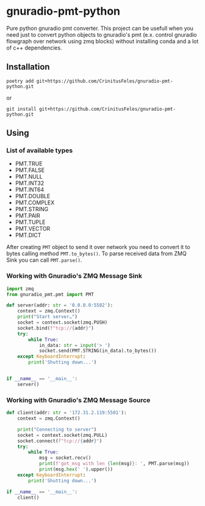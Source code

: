 # gnuradio-pmt-python

Pure python gnuradio pmt converter. This project can be usefull when you need just to convert python objects to gnuradio's pmt (e.x. control gnuradio flowgraph over network using zmq blocks) without installing conda and a lot of c++ dependencies.

## Installation

```
poetry add git+https://github.com/CrinitusFeles/gnuradio-pmt-python.git
```

or

```
git install git+https://github.com/CrinitusFeles/gnuradio-pmt-python.git
```

## Using

### List of available types

* PMT.TRUE
* PMT.FALSE
* PMT.NULL
* PMT.INT32
* PMT.INT64
* PMT.DOUBLE
* PMT.COMPLEX
* PMT.STRING
* PMT.PAIR
* PMT.TUPLE
* PMT.VECTOR
* PMT.DICT

After creating `PMT` object to send it over network you need to convert it to bytes calling method `PMT.to_bytes()`. To parse received data from ZMQ Sink you can call `PMT.parse()`.

### Working with Gnuradio's ZMQ Message Sink

```python
import zmq
from gnuradio_pmt.pmt import PMT

def server(addr: str = '0.0.0.0:5502'):
    context = zmq.Context()
    print("Start server…")
    socket = context.socket(zmq.PUSH)
    socket.bind(f"tcp://{addr}")
    try:
        while True:
            in_data: str = input('> ')
            socket.send(PMT.STRING(in_data).to_bytes())
    except KeyboardInterrupt:
        print('Shutting down...')


if __name__ == '__main__':
    server()
```

### Working with Gnuradio's ZMQ Message Source

```python
def client(addr: str = '172.31.2.119:5501'):
    context = zmq.Context()

    print("Connecting to server")
    socket = context.socket(zmq.PULL)
    socket.connect(f"tcp://{addr}")
    try:
        while True:
            msg = socket.recv()
            print(f'got_msg with len {len(msg)}: ', PMT.parse(msg))
            print(msg.hex(' ').upper())
    except KeyboardInterrupt:
        print('Shutting down...')

if __name__ == '__main__':
    client()
```
